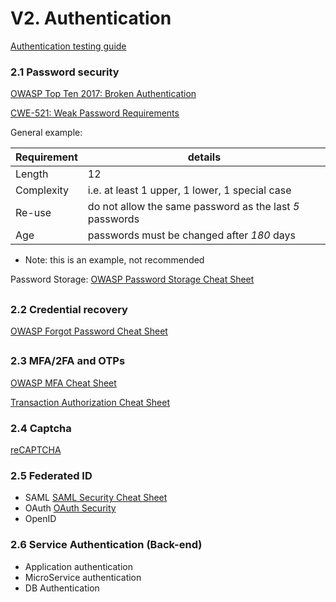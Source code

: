 # V2. Authentication

[Authentication testing guide](https://owasp.org/www-project-web-security-testing-guide/latest/4-Web_Application_Security_Testing/04-Authentication_Testing/README)





### 2.1 Password security

[OWASP Top Ten 2017: Broken Authentication](https://owasp.org/www-project-top-ten/OWASP_Top_Ten_2017/Top_10-2017_A2-Broken_Authentication)

[CWE-521: Weak Password Requirements](https://cwe.mitre.org/data/definitions/521.html)


General example:

| Requirement | details |
| ------ | -- |
| Length | 12 |
| Complexity | i.e. at least 1 upper, 1 lower, 1 special case |
| Re-use | do not allow the same password as the last *5* passwords |
| Age | passwords must be changed after *180* days |
* Note: this is an example, not recommended


Password Storage: 
[OWASP Password Storage Cheat Sheet](https://cheatsheetseries.owasp.org/cheatsheets/Password_Storage_Cheat_Sheet.html)


##

### 2.2 Credential recovery

[OWASP Forgot Password Cheat Sheet](https://cheatsheetseries.owasp.org/cheatsheets/Forgot_Password_Cheat_Sheet.html)


##

### 2.3 MFA/2FA and OTPs

[OWASP MFA Cheat Sheet](https://cheatsheetseries.owasp.org/cheatsheets/Multifactor_Authentication_Cheat_Sheet.html)

[Transaction Authorization Cheat Sheet](https://cheatsheetseries.owasp.org/cheatsheets/Transaction_Authorization_Cheat_Sheet.html)

### 2.4 Captcha

[reCAPTCHA](https://developers.google.com/recaptcha)


### 2.5 Federated ID
- SAML
[SAML Security Cheat Sheet](https://cheatsheetseries.owasp.org/cheatsheets/SAML_Security_Cheat_Sheet.html)
- OAuth
[OAuth Security](https://oauth.net/security/)
- OpenID

### 2.6 Service Authentication (Back-end)
- Application authentication
- MicroService authentication
- DB Authentication

